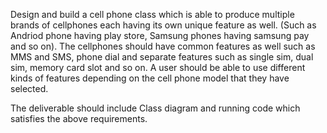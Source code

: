 Design and build a cell phone class which is able to produce multiple brands of cellphones each having its own unique feature as well. (Such as Andriod phone having play store, Samsung phones having samsung pay and so on). The cellphones should have common features as well such as MMS and SMS, phone dial and separate features such as single sim, dual sim, memory card slot and so on. A user should be able to use different kinds of features depending on the cell phone model that they have selected. 

The deliverable should include Class diagram and running code which satisfies the above requirements.
